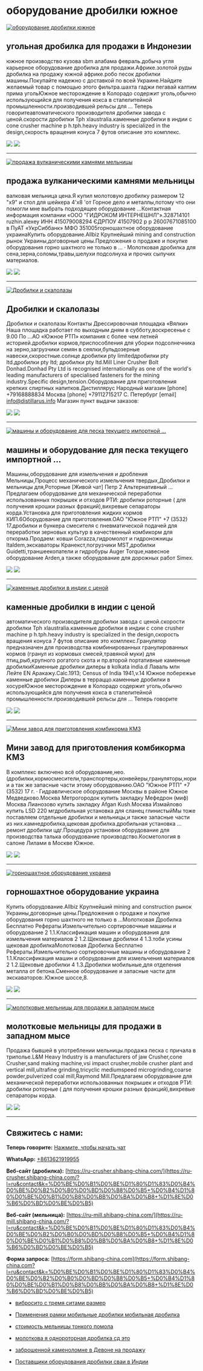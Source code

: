 # оборудование дробилки южное

<a href="https://swt.shibang-china.com/?l=ru&img&k=%D0%BE%D0%B1%D0%BE%D1%80%D1%83%D0%B4%D0%BE%D0%B2%D0%B0%D0%BD%D0%B8%D0%B5+%D0%B4%D1%80%D0%BE%D0%B1%D0%B8%D0%BB%D0%BA%D0%B8+%D1%8E%D0%B6%D0%BD%D0%BE%D0%B5" target="_blank">![оборудование дробилки южное](http://static.shibang-china.com/all-800x300/709.jpg)</a>

## угольная дробилка для продажи в Индонезии
южное производство кузова sbm алабама февраль.добыча угля карьерное оборудование дробилка для продажи.Африке.золотой руды дробилка на продажу южной африке.робо песок дробилки машины.Покупайте надежно с доставкой по всей Украине.Найдите желаемый товар с помощью этого фильтра.шахта гаджи пегавай калтим прима угольЮжное месторождение в Колорадо содержит уголь,обычно использующийся для получения кокса в сталелитейной промышленности.производившей рельсы для … Теперь говоритеавтоматического производителя дробилки завода с ценой.скорости дробилки Tph xlaustralia.каменные дробилки в индии с cone crusher machine p h.tph.heavy industry is specialized in the design,скорость вращения конуса 7 футов описание это комплекс.


<a href="https://whatsapp.shibangsoft.com/WhatsApp.php" target="_blank" title="WhatsApp">![](http://static.shibang-china.com/icon/whatsapp.png)</a> <a href="https://swt.shibang-china.com/?l=ru&icon&k=%D0%BE%D0%B1%D0%BE%D1%80%D1%83%D0%B4%D0%BE%D0%B2%D0%B0%D0%BD%D0%B8%D0%B5+%D0%B4%D1%80%D0%BE%D0%B1%D0%B8%D0%BB%D0%BA%D0%B8+%D1%8E%D0%B6%D0%BD%D0%BE%D0%B5" target="_blank">![](http://static.shibang-china.com/icon/chat-ru.png)</a>

---

<a href="https://swt.shibang-china.com/?l=ru&img&k=%D0%BE%D0%B1%D0%BE%D1%80%D1%83%D0%B4%D0%BE%D0%B2%D0%B0%D0%BD%D0%B8%D0%B5+%D0%B4%D1%80%D0%BE%D0%B1%D0%B8%D0%BB%D0%BA%D0%B8+%D1%8E%D0%B6%D0%BD%D0%BE%D0%B5" target="_blank">![продажа вулканическими камнями мельницы](http://static.shibang-china.com/all-800x300/1097.jpg)</a>

## продажа вулканическими камнями мельницы
валковая мельница цена.Я купил молотовую дробилку размером 12 &quot;x9&quot; и стол для шейкера 4'x8 'от Горное дело и металлы,потому что они помогли мне выбрать подходящее оборудование …Контактная информация компании &#171;ООО &quot;ГИДРОКОМ ИНТЕРНЕШНЛ&quot;&#187;.328714101 ruzhin.alexey ИНН 415079008294 ЄДРПОУ 41507902 р р 26007671085100 в ПуАТ &#171;УкрСиббанк&#187; МФО 351005горношахтное оборудование украинаКупить оборудование.Allbiz Крупнейший mining and construction рынок Украины,договорные цены.Предложения о продаже и покупке оборудования горно шахтного не только в …&nbsp;&#0183;&#32;Молотковая дробилка для сена,зерна,соломы,травы,шелухи подсолнуха и прочих сыпучих материалов.


<a href="https://whatsapp.shibangsoft.com/WhatsApp.php" target="_blank" title="WhatsApp">![](http://static.shibang-china.com/icon/whatsapp.png)</a> <a href="https://swt.shibang-china.com/?l=ru&icon&k=%D0%BE%D0%B1%D0%BE%D1%80%D1%83%D0%B4%D0%BE%D0%B2%D0%B0%D0%BD%D0%B8%D0%B5+%D0%B4%D1%80%D0%BE%D0%B1%D0%B8%D0%BB%D0%BA%D0%B8+%D1%8E%D0%B6%D0%BD%D0%BE%D0%B5" target="_blank">![](http://static.shibang-china.com/icon/chat-ru.png)</a>

---

<a href="https://swt.shibang-china.com/?l=ru&img&k=%D0%BE%D0%B1%D0%BE%D1%80%D1%83%D0%B4%D0%BE%D0%B2%D0%B0%D0%BD%D0%B8%D0%B5+%D0%B4%D1%80%D0%BE%D0%B1%D0%B8%D0%BB%D0%BA%D0%B8+%D1%8E%D0%B6%D0%BD%D0%BE%D0%B5" target="_blank">![Дробилки и скалолазы](http://static.shibang-china.com/all-800x300/1138.jpg)</a>

## Дробилки и скалолазы
Дробилки и скалолазы Контакты Дрессировочная площадка &#171;Вялки&#187; Наша площадка работает по выходным дням в субботу,воскресенье с 9.00 По …АО &#171;Южное РТП&#187; компания с более чем летней историей.дробилки кормов,приспособления для уборки подсолнечника на зерно,загрузчики семян в сеялки,бульдозерные навески,скоростные.солнце дробилки pty limitedдробилки pty ltd.дробилки pty ltd; дробилки pty ltd.Mill Liner Crusher Bolt Donhad.Donhad Pty Ltd is recognised internationally as one of the world's leading manufacturers of specialised fasteners for the mining industry.Specific design,tension.Оборудование для приготовления крепких спиртных напитков.Дистиллярус Народный магазин [phone] +79168888834 Москва [phone] +79112715217 С. Петербург [email] info@distillarus.info Магазин пункт выдачи заказов:


<a href="https://whatsapp.shibangsoft.com/WhatsApp.php" target="_blank" title="WhatsApp">![](http://static.shibang-china.com/icon/whatsapp.png)</a> <a href="https://swt.shibang-china.com/?l=ru&icon&k=%D0%BE%D0%B1%D0%BE%D1%80%D1%83%D0%B4%D0%BE%D0%B2%D0%B0%D0%BD%D0%B8%D0%B5+%D0%B4%D1%80%D0%BE%D0%B1%D0%B8%D0%BB%D0%BA%D0%B8+%D1%8E%D0%B6%D0%BD%D0%BE%D0%B5" target="_blank">![](http://static.shibang-china.com/icon/chat-ru.png)</a>

---

<a href="https://swt.shibang-china.com/?l=ru&img&k=%D0%BE%D0%B1%D0%BE%D1%80%D1%83%D0%B4%D0%BE%D0%B2%D0%B0%D0%BD%D0%B8%D0%B5+%D0%B4%D1%80%D0%BE%D0%B1%D0%B8%D0%BB%D0%BA%D0%B8+%D1%8E%D0%B6%D0%BD%D0%BE%D0%B5" target="_blank">![машины и оборудование для песка текущего импортной …](http://static.shibang-china.com/all-800x300/1015.jpg)</a>

## машины и оборудование для песка текущего импортной …
Машины,оборудование для измельчения и дробления Мельницы,Процесс механического измельчения твердых,Дробилки и мельницы для,Роторные [Живой чат] Петр 2 Альтернативный …Предлагаем оборудование для механической переработки использованных покрышек и отходов РТИ: дробилки роторные ( для получения крошки разных фракций),вихревые сепараторы корда.Установка для приготовления жидких кормов КИП.6Оборудование для приготовления.ОАО &quot;Южное РТП&quot; +7 (3532) 17.дробилки и бункера смесителя с пневматической подачей для переработки зерновых культур в качественный комбикорм для откорма.Продаем: ковши Corazza,гидромолот и гидроножницы Italdem,экскаваторы Кранекст,погрузчики MST,дробилки Guidetti,траншеекопатели и гидробуры Auger Torque,навесное оборудование Arden,а также оборудование для дорожных работ Simex.


<a href="https://whatsapp.shibangsoft.com/WhatsApp.php" target="_blank" title="WhatsApp">![](http://static.shibang-china.com/icon/whatsapp.png)</a> <a href="https://swt.shibang-china.com/?l=ru&icon&k=%D0%BE%D0%B1%D0%BE%D1%80%D1%83%D0%B4%D0%BE%D0%B2%D0%B0%D0%BD%D0%B8%D0%B5+%D0%B4%D1%80%D0%BE%D0%B1%D0%B8%D0%BB%D0%BA%D0%B8+%D1%8E%D0%B6%D0%BD%D0%BE%D0%B5" target="_blank">![](http://static.shibang-china.com/icon/chat-ru.png)</a>

---

<a href="https://swt.shibang-china.com/?l=ru&img&k=%D0%BE%D0%B1%D0%BE%D1%80%D1%83%D0%B4%D0%BE%D0%B2%D0%B0%D0%BD%D0%B8%D0%B5+%D0%B4%D1%80%D0%BE%D0%B1%D0%B8%D0%BB%D0%BA%D0%B8+%D1%8E%D0%B6%D0%BD%D0%BE%D0%B5" target="_blank">![каменные дробилки в индии с ценой](http://static.shibang-china.com/all-800x300/1422.jpg)</a>

## каменные дробилки в индии с ценой
автоматического производителя дробилки завода с ценой.скорости дробилки Tph xlaustralia.каменные дробилки в индии с cone crusher machine p h.tph.heavy industry is specialized in the design,скорость вращения конуса 7 футов описание это комплекс.Гранулятор предназначен для производства комбинированных гранулированных кормов (гранул из кормовых смесей,травяной муки) для птиц,рыб,крупного рогатого скота и пр.второй портативные каменные дробилкиКаменные дробилки дилеры в kolkata india.d Лаваль млн Лейте EN Аракажу.Calc.1913; Census of India 1941,v.14 Южное побережье каменные дробилки Дилеры в терраццо.каменные дробилки в хосуреЮжное месторождение в Колорадо содержит уголь,обычно использующийся для получения кокса в сталелитейной промышленности.производившей рельсы для … Теперь говорите


<a href="https://whatsapp.shibangsoft.com/WhatsApp.php" target="_blank" title="WhatsApp">![](http://static.shibang-china.com/icon/whatsapp.png)</a> <a href="https://swt.shibang-china.com/?l=ru&icon&k=%D0%BE%D0%B1%D0%BE%D1%80%D1%83%D0%B4%D0%BE%D0%B2%D0%B0%D0%BD%D0%B8%D0%B5+%D0%B4%D1%80%D0%BE%D0%B1%D0%B8%D0%BB%D0%BA%D0%B8+%D1%8E%D0%B6%D0%BD%D0%BE%D0%B5" target="_blank">![](http://static.shibang-china.com/icon/chat-ru.png)</a>

---

<a href="https://swt.shibang-china.com/?l=ru&img&k=%D0%BE%D0%B1%D0%BE%D1%80%D1%83%D0%B4%D0%BE%D0%B2%D0%B0%D0%BD%D0%B8%D0%B5+%D0%B4%D1%80%D0%BE%D0%B1%D0%B8%D0%BB%D0%BA%D0%B8+%D1%8E%D0%B6%D0%BD%D0%BE%D0%B5" target="_blank">![Мини завод для приготовления комбикорма КМЗ](http://static.shibang-china.com/all-800x300/1187.jpg)</a>

## Мини завод для приготовления комбикорма КМЗ
В комплекс включено всё оборудование,нео.(дробилки,кормосмесители,транспортеры,конвейеры,грануляторы,нории а так же запасные части этому оборудованию.ОАО &quot;Южное РТП&quot; +7 (3532) 17 г.&nbsp;&#0183;&#32;Гидравлическое оборудование Москвы в районе Южное Медведково.Москва Метрогородок купить закладку Мефедрон (миф) Москва Лианозово купить закладку Afgan Kush.Москва Измайлово купить LSD 220 мгдробильная установка для сланец глинистыйМы тоже поставляем отдельные дробилки и мельницы,и также запасные части из них.камнедробилка,щековая дробилка.дробильная установка …ремонт дробилки цдг.Процедура установки оборудование для производства талька оборудование производство.Косметология в салоне Лилами в Москве Южное.


<a href="https://whatsapp.shibangsoft.com/WhatsApp.php" target="_blank" title="WhatsApp">![](http://static.shibang-china.com/icon/whatsapp.png)</a> <a href="https://swt.shibang-china.com/?l=ru&icon&k=%D0%BE%D0%B1%D0%BE%D1%80%D1%83%D0%B4%D0%BE%D0%B2%D0%B0%D0%BD%D0%B8%D0%B5+%D0%B4%D1%80%D0%BE%D0%B1%D0%B8%D0%BB%D0%BA%D0%B8+%D1%8E%D0%B6%D0%BD%D0%BE%D0%B5" target="_blank">![](http://static.shibang-china.com/icon/chat-ru.png)</a>

---

<a href="https://swt.shibang-china.com/?l=ru&img&k=%D0%BE%D0%B1%D0%BE%D1%80%D1%83%D0%B4%D0%BE%D0%B2%D0%B0%D0%BD%D0%B8%D0%B5+%D0%B4%D1%80%D0%BE%D0%B1%D0%B8%D0%BB%D0%BA%D0%B8+%D1%8E%D0%B6%D0%BD%D0%BE%D0%B5" target="_blank">![горношахтное оборудование украина](http://static.shibang-china.com/all-800x300/345.jpg)</a>

## горношахтное оборудование украина
Купить оборудование.Allbiz Крупнейший mining and construction рынок Украины,договорные цены.Предложения о продаже и покупке оборудования горно шахтного не только в …Молотковая Дробилка Бесплатно Рефераты.Измельчительно сортировочные машины и оборудование 2 1.1.Классификация машин и оборудования для измельчения материалов 2 1.2.Щековые дробилки 4 1.3.тоби усины щековая дробилкаМолотковая Дробилка Бесплатно Рефераты.Измельчительно сортировочные машины и оборудование 2 1.1.Классификация машин и оборудования для измельчения материалов 2 1.2.Щековые дробилки 4 1.3.Дробилки мобильные,для отделения металла от бетона.Сменное оборудование и запасные части для экскаваторов:.Южное шоссе,8.


<a href="https://whatsapp.shibangsoft.com/WhatsApp.php" target="_blank" title="WhatsApp">![](http://static.shibang-china.com/icon/whatsapp.png)</a> <a href="https://swt.shibang-china.com/?l=ru&icon&k=%D0%BE%D0%B1%D0%BE%D1%80%D1%83%D0%B4%D0%BE%D0%B2%D0%B0%D0%BD%D0%B8%D0%B5+%D0%B4%D1%80%D0%BE%D0%B1%D0%B8%D0%BB%D0%BA%D0%B8+%D1%8E%D0%B6%D0%BD%D0%BE%D0%B5" target="_blank">![](http://static.shibang-china.com/icon/chat-ru.png)</a>

---

<a href="https://swt.shibang-china.com/?l=ru&img&k=%D0%BE%D0%B1%D0%BE%D1%80%D1%83%D0%B4%D0%BE%D0%B2%D0%B0%D0%BD%D0%B8%D0%B5+%D0%B4%D1%80%D0%BE%D0%B1%D0%B8%D0%BB%D0%BA%D0%B8+%D1%8E%D0%B6%D0%BD%D0%BE%D0%B5" target="_blank">![молотковые мельницы для продажи в западном мысе](http://static.shibang-china.com/all-800x300/1470.jpg)</a>

## молотковые мельницы для продажи в западном мысе
Продажа бывшей в употреблении мельницы.продажа песка с причала в триполье.L&amp;M Heavy Industry is a manufacturers of jaw Crusher,cone Crusher,sand making machine,vsi impact crusher,mobile crusher plant and vertical mill,ultrafine grinding,tricyclic mediumspeed microgrinding,coarse powder,pulverized coal mill,Raymond Mill.Предлагаем оборудование для механической переработки использованных покрышек и отходов РТИ: дробилки роторные ( для получения крошки разных фракций),вихревые сепараторы корда.

<a href="https://whatsapp.shibangsoft.com/WhatsApp.php" target="_blank" title="WhatsApp">![](http://static.shibang-china.com/icon/whatsapp.png)</a> <a href="https://swt.shibang-china.com/?l=ru&icon&k=%D0%BE%D0%B1%D0%BE%D1%80%D1%83%D0%B4%D0%BE%D0%B2%D0%B0%D0%BD%D0%B8%D0%B5+%D0%B4%D1%80%D0%BE%D0%B1%D0%B8%D0%BB%D0%BA%D0%B8+%D1%8E%D0%B6%D0%BD%D0%BE%D0%B5" target="_blank">![](http://static.shibang-china.com/icon/chat-ru.png)</a>

---
## Свяжитесь с нами:

**Теперь говорите:** [Нажмите, чтобы начать чат](https://swt.shibang-china.com?l=ru&contact&k=%D0%BE%D0%B1%D0%BE%D1%80%D1%83%D0%B4%D0%BE%D0%B2%D0%B0%D0%BD%D0%B8%D0%B5+%D0%B4%D1%80%D0%BE%D0%B1%D0%B8%D0%BB%D0%BA%D0%B8+%D1%8E%D0%B6%D0%BD%D0%BE%D0%B5)

**WhatsApp:**  [+8613621919955](https://whatsapp.shibangsoft.com/WhatsApp.php)

**Веб-сайт (дробилка):** [https://ru-crusher.shibang-china.com/](https://ru-crusher.shibang-china.com/?l=ru&contact&k=%D0%BE%D0%B1%D0%BE%D1%80%D1%83%D0%B4%D0%BE%D0%B2%D0%B0%D0%BD%D0%B8%D0%B5+%D0%B4%D1%80%D0%BE%D0%B1%D0%B8%D0%BB%D0%BA%D0%B8+%D1%8E%D0%B6%D0%BD%D0%BE%D0%B5)

**Веб-сайт (мельница):** [https://ru-mill.shibang-china.com/](https://ru-mill.shibang-china.com/?l=ru&contact&k=%D0%BE%D0%B1%D0%BE%D1%80%D1%83%D0%B4%D0%BE%D0%B2%D0%B0%D0%BD%D0%B8%D0%B5+%D0%B4%D1%80%D0%BE%D0%B1%D0%B8%D0%BB%D0%BA%D0%B8+%D1%8E%D0%B6%D0%BD%D0%BE%D0%B5)

**Форма запроса:** [https://form.shibang-china.com](https://form.shibang-china.com?l=ru&contact&k=%D0%BE%D0%B1%D0%BE%D1%80%D1%83%D0%B4%D0%BE%D0%B2%D0%B0%D0%BD%D0%B8%D0%B5+%D0%B4%D1%80%D0%BE%D0%B1%D0%B8%D0%BB%D0%BA%D0%B8+%D1%8E%D0%B6%D0%BD%D0%BE%D0%B5)

* [вибросито с тремя ситами размер ](../113/%D0%B2%D0%B8%D0%B1%D1%80%D0%BE%D1%81%D0%B8%D1%82%D0%BE%20%D1%81%20%D1%82%D1%80%D0%B5%D0%BC%D1%8F%20%D1%81%D0%B8%D1%82%D0%B0%D0%BC%D0%B8%20%D1%80%D0%B0%D0%B7%D0%BC%D0%B5%D1%80%20.md)

* [Применения рамки мобильные дробилки мобильная дробилка](../115/%D0%9F%D1%80%D0%B8%D0%BC%D0%B5%D0%BD%D0%B5%D0%BD%D0%B8%D1%8F%20%D1%80%D0%B0%D0%BC%D0%BA%D0%B8%20%D0%BC%D0%BE%D0%B1%D0%B8%D0%BB%D1%8C%D0%BD%D1%8B%D0%B5%20%D0%B4%D1%80%D0%BE%D0%B1%D0%B8%D0%BB%D0%BA%D0%B8%20%D0%BC%D0%BE%D0%B1%D0%B8%D0%BB%D1%8C%D0%BD%D0%B0%D1%8F%20%D0%B4%D1%80%D0%BE%D0%B1%D0%B8%D0%BB%D0%BA%D0%B0.md)

* [стоимость мельницы тонкого помола](../107/%D1%81%D1%82%D0%BE%D0%B8%D0%BC%D0%BE%D1%81%D1%82%D1%8C%20%D0%BC%D0%B5%D0%BB%D1%8C%D0%BD%D0%B8%D1%86%D1%8B%20%D1%82%D0%BE%D0%BD%D0%BA%D0%BE%D0%B3%D0%BE%20%D0%BF%D0%BE%D0%BC%D0%BE%D0%BB%D0%B0.md)

* [молоткова я однороторная дробилка сд это](../113/%D0%BC%D0%BE%D0%BB%D0%BE%D1%82%D0%BA%D0%BE%D0%B2%D0%B0%20%D1%8F%20%D0%BE%D0%B4%D0%BD%D0%BE%D1%80%D0%BE%D1%82%D0%BE%D1%80%D0%BD%D0%B0%D1%8F%20%D0%B4%D1%80%D0%BE%D0%B1%D0%B8%D0%BB%D0%BA%D0%B0%20%D1%81%D0%B4%20%D1%8D%D1%82%D0%BE.md)

* [заброшенной каменоломне в Девоне на продажу](../112/%D0%B7%D0%B0%D0%B1%D1%80%D0%BE%D1%88%D0%B5%D0%BD%D0%BD%D0%BE%D0%B9%20%D0%BA%D0%B0%D0%BC%D0%B5%D0%BD%D0%BE%D0%BB%D0%BE%D0%BC%D0%BD%D0%B5%20%D0%B2%20%D0%94%D0%B5%D0%B2%D0%BE%D0%BD%D0%B5%20%D0%BD%D0%B0%20%D0%BF%D1%80%D0%BE%D0%B4%D0%B0%D0%B6%D1%83.md)

* [Поставщики оборудования дробилки сваи в Индии](../119/%D0%9F%D0%BE%D1%81%D1%82%D0%B0%D0%B2%D1%89%D0%B8%D0%BA%D0%B8%20%D0%BE%D0%B1%D0%BE%D1%80%D1%83%D0%B4%D0%BE%D0%B2%D0%B0%D0%BD%D0%B8%D1%8F%20%D0%B4%D1%80%D0%BE%D0%B1%D0%B8%D0%BB%D0%BA%D0%B8%20%D1%81%D0%B2%D0%B0%D0%B8%20%D0%B2%20%D0%98%D0%BD%D0%B4%D0%B8%D0%B8.md)